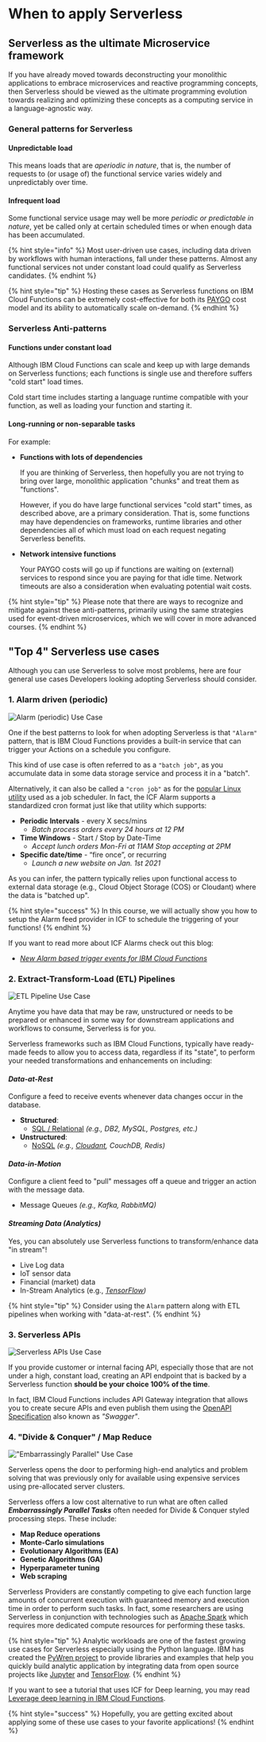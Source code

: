 <!--
#
# Licensed to the Apache Software Foundation (ASF) under one or more
# contributor license agreements.  See the NOTICE file distributed with
# this work for additional information regarding copyright ownership.
# The ASF licenses this file to You under the Apache License, Version 2.0
# (the "License"); you may not use this file except in compliance with
# the License.  You may obtain a copy of the License at
#
#     http://www.apache.org/licenses/LICENSE-2.0
#
# Unless required by applicable law or agreed to in writing, software
# distributed under the License is distributed on an "AS IS" BASIS,
# WITHOUT WARRANTIES OR CONDITIONS OF ANY KIND, either express or implied.
# See the License for the specific language governing permissions and
# limitations under the License.
#
-->

# When to apply Serverless

## Serverless as the ultimate Microservice framework

If you have already moved towards deconstructing your monolithic applications to embrace microservices and reactive programming concepts, then Serverless should be viewed as the ultimate programming evolution towards realizing and optimizing these concepts as a computing service in a language-agnostic way.

### General patterns for Serverless

#### **Unpredictable load**

This means loads that are _aperiodic in nature_, that is, the number of requests to (or usage of) the functional service varies widely and unpredictably over time.

#### **Infrequent load**

Some functional service usage may well be more _periodic or predictable in nature_, yet be called only at certain scheduled times or when enough data has been accumulated.

{% hint style="info" %}
Most user-driven use cases, including data driven by workflows with human interactions, fall under these patterns.  Almost any functional services not under constant load could qualify as Serverless candidates.
{% endhint %}

{% hint style="tip" %}
Hosting these cases as Serverless functions on IBM Cloud Functions can be extremely cost-effective for both its [PAYGO](https://en.wikipedia.org/wiki/PAYGO) cost model and its ability to automatically scale on-demand.
{% endhint %}

### Serverless Anti-patterns

#### **Functions under constant load**

Although IBM Cloud Functions can scale and keep up with large demands on Serverless functions; each functions is single use and therefore suffers "cold start" load times.

Cold start time includes starting a language runtime compatible with your function, as well as loading your function and starting it.

#### Long-running or non-separable tasks

For example:

- **Functions with lots of dependencies**

    If you are thinking of Serverless, then hopefully you are not trying to bring over large, monolithic application "chunks" and treat them as "functions".

    However, if you do have large functional services "cold start" times, as described above, are a primary consideration.  That is, some functions may have dependencies on frameworks, runtime libraries and other dependencies all of which must load on each request negating Serverless benefits.

- **Network intensive functions**

    Your PAYGO costs will go up if functions are waiting on (external) services to respond since you are paying for that idle time. Network timeouts are also a consideration when evaluating potential wait costs.

{% hint style="tip" %}
Please note that there are ways to recognize and mitigate against these anti-patterns, primarily using the same strategies used for event-driven microservices, which we will cover in more advanced courses.
{% endhint %}

## "Top 4" Serverless use cases

Although you can use Serverless to solve most problems, here are four general use cases Developers looking adopting Serverless should consider.

### 1. Alarm driven (periodic)

![Alarm (periodic) Use Case ](images/101-ex0-use-case-periodic.png)

One if the best patterns to look for when adopting Serverless is that `"Alarm"` pattern, that is IBM Cloud Functions provides a built-in service that can trigger your Actions on a schedule you configure.

This kind of use case is often referred to as a `"batch job"`, as you accumulate data in some data storage service and process it in a "batch".

Alternatively, it can also be called a `"cron job"` as for the [popular Linux utility](https://en.wikipedia.org/wiki/Cron) used as a job scheduler.  In fact, the ICF Alarm supports a standardized cron format just like that utility which supports:

- **Periodic Intervals** - every X secs/mins
  - _Batch process orders every 24 hours at 12 PM_
- **Time Windows** - Start / Stop by Date-Time
  - _Accept lunch orders Mon-Fri at 11AM Stop accepting at 2PM_
- **Specific date/time** - “fire once”, or recurring
  - _Launch a new website on Jan. 1st 2021_

As you can infer, the pattern typically relies upon functional access to external data storage (e.g., Cloud Object Storage (COS) or Cloudant) where the data is "batched up".

{% hint style="success" %}
In this course, we will actually show you how to setup the Alarm feed provider in ICF to schedule the triggering of your functions!
{% endhint %}

If you want to read more about ICF Alarms check out this blog:
- _[New Alarm based trigger events for IBM Cloud Functions](https://www.ibm.com/cloud/blog/new-alarm-based-trigger-events-for-ibm-cloud-functions)_

### 2. Extract-Transform-Load (ETL) Pipelines

![ETL Pipeline Use Case ](images/101-ex0-use-case-etl-pipeline.png)

Anytime you have data that may be raw, unstructured or needs to be prepared or enhanced in some way for downstream applications and workflows to consume, Serverless is for you.

Serverless frameworks such as IBM Cloud Functions, typically have ready-made feeds to allow you to access data, regardless if its "state", to perform your needed transformations and enhancements on including:

#### _Data-at-Rest_

Configure a feed to receive events whenever data changes occur in the database.

- **Structured**:
  - [SQL / Relational](https://www.ibm.com/cloud/learn/relational-databases) _(e.g., DB2, MySQL, Postgres, etc.)_
- **Unstructured**:
  - [NoSQL](https://www.ibm.com/cloud/learn/nosql-databases) _(e.g., [Cloudant](https://www.ibm.com/cloud/cloudant), CouchDB, Redis)_

<!--
{% hint style="tip" %}
Check our [IBM Cloud databases](https://www.ibm.com/cloud/databases) for more sources.
{% endhint %}
-->

#### _Data-in-Motion_

Configure a client feed to "pull" messages off a queue and trigger an action with the message data.

- Message Queues _(e.g., Kafka, RabbitMQ)_

#### _Streaming Data (Analytics)_

Yes, you can absolutely use Serverless functions to transform/enhance data "in stream"!

- Live Log data
- IoT sensor data
- Financial (market) data
- In-Stream Analytics (e.g., _[TensorFlow](https://www.tensorflow.org/))_
  <!-- - ![TensorFlow](images/tensorflow-logo-2d-trans-small.png) -->

{% hint style="tip" %}
Consider using the `Alarm` pattern along with ETL pipelines when working with "data-at-rest".
{% endhint %}

### 3. Serverless APIs

![Serverless APIs Use Case ](images/101-ex0-use-case-apis.png)

If you provide customer or internal facing API,  especially those that are not under a high, constant load, creating an API endpoint that is backed by a Serverless function **should be your choice 100% of the time**.

In fact, IBM Cloud Functions includes API Gateway integration that allows you to create secure APIs and even publish them using the [OpenAPI Specification](https://www.openapis.org/) also known as _"Swagger"_.

### 4. "Divide & Conquer" / Map Reduce

!["Embarrassingly Parallel" Use Case ](images/101-ex0-use-case-divide-conquer.png)

Serverless opens the door to performing high-end analytics and problem solving that was previously only for available using expensive services using  pre-allocated server clusters.

Serverless offers a low cost alternative to run what are often called _**Embarrassingly Parallel Tasks**_ often needed for Divide & Conquer styled processing steps. These include:

- **Map Reduce operations**
- **Monte-Carlo simulations**
- **Evolutionary Algorithms (EA)**
- **Genetic Algorithms (GA)**
- **Hyperparameter tuning**
- **Web scraping**

Serverless Providers are constantly competing to give each function large amounts of concurrent execution with guaranteed memory and execution time in order to perform such tasks.  In fact, some researchers are using Serverless in conjunction with technologies such as [Apache Spark](https://spark.apache.org/) which requires more dedicated compute resources for performing these tasks.

{% hint style="tip" %}
Analytic workloads are one of the fastest growing use cases for Serverless especially using the Python language.  IBM has created the [PyWren project](https://github.com/pywren/pywren-ibm-cloud) to provide libraries and examples that help you quickly build analytic application by integrating data from open source projects like [Jupyter](https://jupyter.org/) and [TensorFlow](https://www.tensorflow.org/).
{% endhint %}

If you want to see a tutorial that uses ICF for Deep learning, you may read [Leverage deep learning in IBM Cloud Functions](https://developer.ibm.com/technologies/artificial-intelligence/tutorials/leverage-deep-learning-in-apache-openwhisk-ibm-cloud-functions/).

{% hint style="success" %}
Hopefully, you are getting excited about applying some of these use cases to your favorite applications!
{% endhint %}